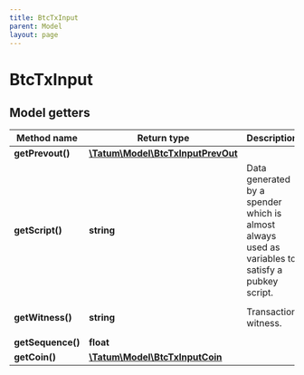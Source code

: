 ```yaml
---
title: BtcTxInput
parent: Model
layout: page
---
```


# BtcTxInput

## Model getters

Method name | Return type | Description | Notes
------------ | ------------- | ------------- | -------------
**getPrevout()** | [**\Tatum\Model\BtcTxInputPrevOut**](../BtcTxInputPrevOut) |  | ex.: `null` [optional]
**getScript()** | **string** | Data generated by a spender which is almost always used as variables to satisfy a pubkey script. | ex.: `1600148c65244f095f3689aebb70981d102e33036fe786` [optional]
**getWitness()** | **string** | Transaction witness. | ex.: `0247304402207d7af97665ef5502c957f76a9fcdde2c228b6a8dc9951d45c318e6dfca0fcd2802207519528d6b61cc044800ab2cb499ef5f31d4decdc327c14fad4abbc3dd6e0190012102861d682cfd3bec8cbed98f5162299ba613bc5f352dd0d51961a5d81359fbc0af` [optional]
**getSequence()** | **float** |  | ex.: `4294967294` [optional]
**getCoin()** | [**\Tatum\Model\BtcTxInputCoin**](../BtcTxInputCoin) |  | ex.: `null` [optional]

